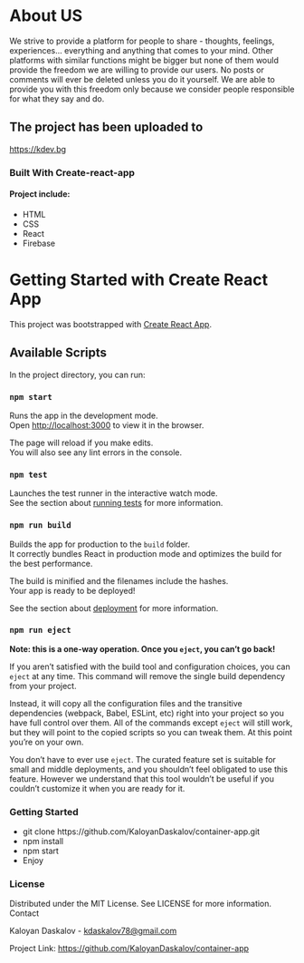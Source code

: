 <h1>About US</h1>

We strive to provide a platform for people to share - thoughts, feelings, experiences... everything and anything that comes to your mind.
Other platforms with similar functions might be bigger but none of them would provide the freedom we are willing to provide our users. No posts or comments will ever be deleted unless you do it yourself. We are able to provide you with this freedom only because we consider people responsible for what they say and do.

## The project has been uploaded to

<a>https://kdev.bg</a>

<h3>Built With Create-react-app</h3>

<h4>Project include:</h4>

<ul>
<li>HTML</li>
<li>CSS</li>
<li>React</li>
<li>Firebase</li>
</ul>

# Getting Started with Create React App

This project was bootstrapped with [Create React App](https://github.com/facebook/create-react-app).

## Available Scripts

In the project directory, you can run:

### `npm start`

Runs the app in the development mode.\
Open [http://localhost:3000](http://localhost:3000) to view it in the browser.

The page will reload if you make edits.\
You will also see any lint errors in the console.

### `npm test`

Launches the test runner in the interactive watch mode.\
See the section about [running tests](https://facebook.github.io/create-react-app/docs/running-tests) for more information.

### `npm run build`

Builds the app for production to the `build` folder.\
It correctly bundles React in production mode and optimizes the build for the best performance.

The build is minified and the filenames include the hashes.\
Your app is ready to be deployed!

See the section about [deployment](https://facebook.github.io/create-react-app/docs/deployment) for more information.

### `npm run eject`

**Note: this is a one-way operation. Once you `eject`, you can’t go back!**

If you aren’t satisfied with the build tool and configuration choices, you can `eject` at any time. This command will remove the single build dependency from your project.

Instead, it will copy all the configuration files and the transitive dependencies (webpack, Babel, ESLint, etc) right into your project so you have full control over them. All of the commands except `eject` will still work, but they will point to the copied scripts so you can tweak them. At this point you’re on your own.

You don’t have to ever use `eject`. The curated feature set is suitable for small and middle deployments, and you shouldn’t feel obligated to use this feature. However we understand that this tool wouldn’t be useful if you couldn’t customize it when you are ready for it.

<h3>Getting Started</h3>

<ul>
<li>git clone https://github.com/KaloyanDaskalov/container-app.git</li>
<li>npm install</li>
<li>npm start</li>
<li>Enjoy</li>
</ul>

<h3>License</h3>

Distributed under the MIT License. See LICENSE for more information.
Contact

Kaloyan Daskalov - kdaskalov78@gmail.com

Project Link: https://github.com/KaloyanDaskalov/container-app
